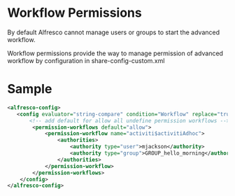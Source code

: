 Workflow Permissions
====================

By default Alfresco cannot manage users or groups to start the advanced workflow. 

Workflow permissions provide the way to manage permission of advanced workflow by configuration in share-config-custom.xml 

Sample
======

```xml
<alfresco-config>
   <config evaluator="string-compare" condition="Workflow" replace="true">
       <!-- add default for allow all undefine permission workflows -->
        <permission-workflows default="allow">
            <permission-workflow name="activiti$activitiAdhoc">
                <authorities>
                    <authority type="user">mjackson</authority>
                    <authority type="group">GROUP_hello_morning</authority>
                </authorities>
            </permission-workflow>
        </permission-workflows>
    </config>
</alfresco-config>
```
